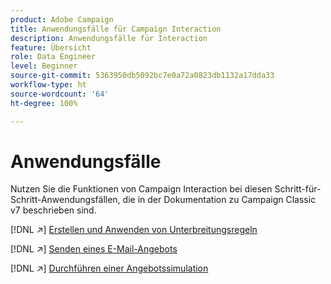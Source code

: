 ```yaml
---
product: Adobe Campaign
title: Anwendungsfälle für Campaign Interaction
description: Anwendungsfälle für Interaction
feature: Übersicht
role: Data Engineer
level: Beginner
source-git-commit: 5363950db5092bc7e0a72a0823db1132a17dda33
workflow-type: ht
source-wordcount: '64'
ht-degree: 100%

---
```


# Anwendungsfälle

Nutzen Sie die Funktionen von Campaign Interaction bei diesen Schritt-für-Schritt-Anwendungsfällen, die in der Dokumentation zu Campaign Classic v7 beschrieben sind.

[!DNL :arrow_upper_right:] [Erstellen und Anwenden von Unterbreitungsregeln](https://experienceleague.adobe.com/docs/campaign-classic/using/managing-offers/case-study/presentation-rules.html?lang=de)

[!DNL :arrow_upper_right:] [Senden eines E-Mail-Angebots](https://experienceleague.adobe.com/docs/campaign-classic/using/managing-offers/case-study/offers-on-an-outbound-channel.html?lang=de)

[!DNL :arrow_upper_right:] [Durchführen einer Angebotssimulation](https://experienceleague.adobe.com/docs/campaign-classic/using/managing-offers/case-study/offers-on-an-outbound-channel.html?lang=de)
